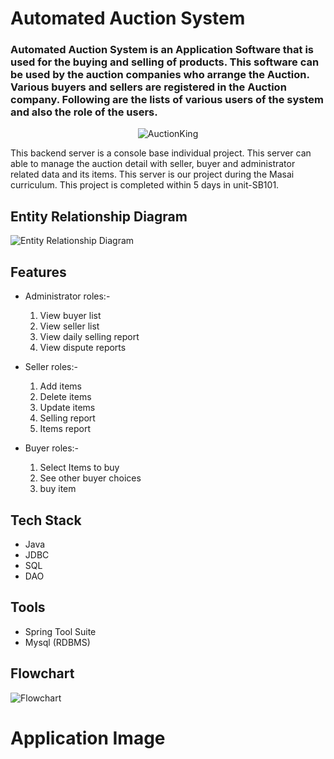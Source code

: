 <h1>Automated Auction System </h1>

<h3>Automated Auction System is an Application Software that is used for the buying and selling of products. This software can be used by the auction companies  who arrange the Auction. Various buyers and sellers are registered in the Auction company. Following are the lists of various users of the system and also the role of the users.</h3>



<div align=center>

![AuctionKing](https://cdn2.dontpayfull.com/media/logos/size/300x300/auctionking.com..png?v=20220728030452590120)
</div>

This backend server is a console base individual project. This server can able to manage the auction detail with seller, buyer and administrator related data and its items. This server is our project during the Masai curriculum. This project is completed within 5 days in unit-SB101.

## Entity Relationship Diagram
![Entity Relationship Diagram](https://user-images.githubusercontent.com/103615858/208626599-b36e7c82-5ed3-4414-b3c7-8adc6eaad3d0.jpg)

## Features

- Administrator roles:-
  1. View buyer list
  2. View seller list
  3. View daily selling report
  4. View dispute reports
  
 - Seller roles:-
   1. Add items
   2. Delete items
   3. Update items
   4. Selling report
   5. Items report
  
- Buyer roles:-
  1. Select Items to buy
  2. See other buyer choices
  3. buy item  



    
## Tech Stack

* Java
* JDBC
* SQL
* DAO

## Tools

* Spring Tool Suite
* Mysql (RDBMS)



## Flowchart
![Flowchart](https://user-images.githubusercontent.com/103615858/208626781-1f58135c-2163-4bef-a0ae-66c16f59f6fc.jpeg)



# Application Image
